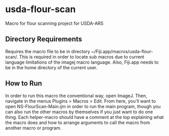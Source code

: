 # usda-flour-scan

Macro for flour scanning project for USDA-ARS

## Directory Requirements

Requires the macro file to be in directory ~/Fiji.app/macros/usda-flour-scan/.
This is required in order to locate sub macros due to current language limitations of the imagej macro language. Also, Fiji.app needs to be in the home directory of the current user.

## How to Run

In order to run this macro the conventional way, open ImageJ. Then, navigate in the menus Plugins > Macros > Edit. From here, you'll want to open NS-FlourScan-Main.ijm in order to run the main program, though you can also run the other macros by themselves if you just want to do one thing. Each helper-macro should have a comment at the top explaining what the macro does and how to arrange arguments to call the macro from another macro or program.
